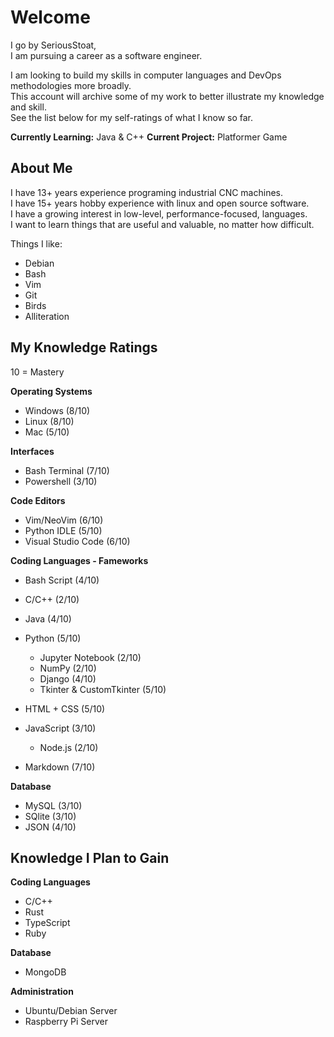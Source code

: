 # Welcome
I go by SeriousStoat,  
I am pursuing a career as a software engineer.  
  
I am looking to build my skills in computer languages and DevOps methodologies more broadly.  
This account will archive some of my work to better illustrate my knowledge and skill.  
See the list below for my self-ratings of what I know so far.

**Currently Learning:**  Java & C++
**Current Project:** Platformer Game

## About Me
I have 13+ years experience programing industrial CNC machines.  
I have 15+ years hobby experience with linux and open source software.  
I have a growing interest in low-level, performance-focused, languages.  
I want to learn things that are useful and valuable, no matter how difficult.

Things I like:
- Debian
- Bash
- Vim
- Git
- Birds
- Alliteration

## My Knowledge Ratings
10 = Mastery

**Operating Systems**
- Windows (8/10)
- Linux (8/10)
- Mac (5/10)

**Interfaces**
- Bash Terminal (7/10)
- Powershell (3/10)

**Code Editors**
- Vim/NeoVim (6/10)
- Python IDLE (5/10)
- Visual Studio Code (6/10)

**Coding Languages - Fameworks**
- Bash Script (4/10)
- C/C++ (2/10)
- Java (4/10)
- Python (5/10)
    - Jupyter Notebook (2/10)
    - NumPy (2/10)
    - Django (4/10)
    - Tkinter & CustomTkinter (5/10)
      
- HTML + CSS (5/10)
- JavaScript (3/10)
    - Node.js (2/10)

- Markdown (7/10)

**Database**
- MySQL (3/10)
- SQlite (3/10)
- JSON (4/10)

## Knowledge I Plan to Gain
**Coding Languages**
- C/C++
- Rust
- TypeScript
- Ruby

**Database**
- MongoDB

**Administration**
- Ubuntu/Debian Server
- Raspberry Pi Server
